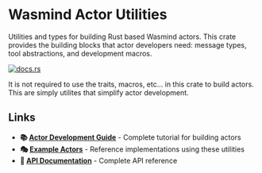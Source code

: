 # Wasmind Actor Utilities

Utilities and types for building Rust based Wasmind actors. This crate provides the building blocks that actor developers need: message types, tool abstractions, and development macros.

[![docs.rs](https://docs.rs/wasmind_actor_utils/badge.svg)](https://docs.rs/wasmind_actor_utils)

It is not required to use the traits, macros, etc... in this crate to build actors. This are simply utilites that simplify actor development.

## Links

- **📚 [Actor Development Guide](https://silasmarvin.github.io/wasmind/developer-guide/building-actors.html)** - Complete tutorial for building actors
- **🎭 [Example Actors](https://github.com/silasmarvin/wasmind/tree/main/actors/)** - Reference implementations using these utilities
- **📖 [API Documentation](https://docs.rs/wasmind_actor_utils)** - Complete API reference
